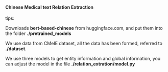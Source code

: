 #### Chinese Medical text Relation Extraction

tips:

Downloads **bert-based-chinese** from huggingface.com, and put them into the folder **./pretrained_models** 

We use data from CMeIE dataset, all the data has been formed, referred to **./dataset**.

We use three models to get entity information and global information, you can adjust the model in the file **./relation_extration/model.py**





